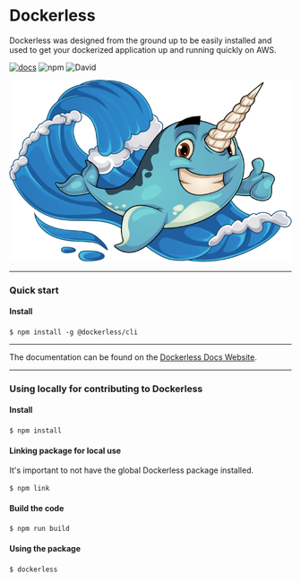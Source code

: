 # Dockerless

Dockerless was designed from the ground up to be easily installed and used to get your dockerized application up and running quickly on AWS.

[![docs](https://img.shields.io/badge/Docs-Dockerless-blue.svg)](https://dockerless.io/docs)
![npm](https://img.shields.io/npm/v/@dockerless/cli.svg)
![David](https://img.shields.io/david/dockerless/dockerless-cli.svg)

![Dockerless Logo](docs/images/dockerless-logo.png)

---

### Quick start

#### Install

`$ npm install -g @dockerless/cli`

---

The documentation can be found on the [Dockerless Docs Website](https://dockerless.io/docs/).

---

### Using locally for contributing to Dockerless

#### Install

`$ npm install`

#### Linking package for local use

It's important to not have the global Dockerless package installed.

`$ npm link`

#### Build the code

`$ npm run build`

#### Using the package

`$ dockerless`
